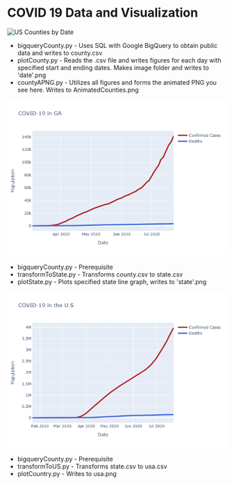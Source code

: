 # COVID 19 Data and Visualization  

![US Counties by Date](https://raw.githubusercontent.com/immortalcosmo/c19_visual/master/AnimatedCounties.png)

+ bigqueryCounty.py - Uses SQL with Google BigQuery to obtain public data and writes to county.csv  
+ plotCounty.py - Reads the .csv file and writes figures for each day with specified start and ending dates. Makes image folder and writes to 'date'.png 
+ countyAPNG.py - Utilizes all figures and forms the animated PNG you see here. Writes to AnimatedCounties.png

![State by Date](https://raw.githubusercontent.com/immortalcosmo/c19_visual/master/GA.png)

+ bigqueryCounty.py - Prerequisite
+ transformToState.py - Transforms county.csv to state.csv
+ plotState.py - Plots specified state line graph, writes to 'state'.png

![COVID-19 in the U.S](https://raw.githubusercontent.com/immortalcosmo/c19_visual/master/usa.png)

+ bigqueryCounty.py - Prerequisite
+ transformToUS.py - Transforms state.csv to usa.csv
+ plotCountry.py - Writes to usa.png

